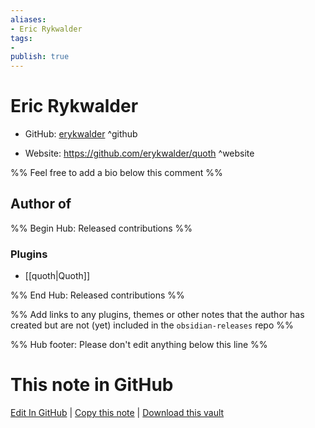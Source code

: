 ```yaml
---
aliases:
- Eric Rykwalder
tags:
- 
publish: true
---
```


# Eric Rykwalder

- GitHub: [erykwalder](https://github.com/erykwalder/) ^github
<!-- - Discord: `@` ^discord-->
- Website: <https://github.com/erykwalder/quoth> ^website
<!-- - [[Publish sites|Publish site]]: ^publish-->

%% Feel free to add a bio below this comment %%


## Author of

%% Begin Hub: Released contributions %%
### Plugins
- [[quoth|Quoth]]

%% End Hub: Released contributions %%

%% Add links to any plugins, themes or other notes that the author has created but are not (yet) included in the `obsidian-releases` repo %%

<!--
### Unlisted plugins

- 
-->

<!--
### Others

- 
-->

<!--
## Sponsor this author

- [[GitHub sponsors]]: [Sponsor @erykwalder on GitHub Sponsors](https://github.com/sponsors/erykwalder) ^github-sponsor
- [[Buy me a coffee]]: ^buy-me-a-coffee
- [[PayPal]]: ^paypal
- [[Patreon]]: ^patreon

-->

<!--
## Follow this author

- [[YouTube Channels|On YouTube]]: ^youtube
- Twitter: ^twitter
- ...
-->

%% Hub footer: Please don't edit anything below this line %%

# This note in GitHub

<span class="git-footer">[Edit In GitHub](https://github.dev/obsidian-community/obsidian-hub/blob/main/01%20-%20Community/People/erykwalder.md "git-hub-edit-note") | [Copy this note](https://raw.githubusercontent.com/obsidian-community/obsidian-hub/main/01%20-%20Community/People/erykwalder.md "git-hub-copy-note") | [Download this vault](https://github.com/obsidian-community/obsidian-hub/archive/refs/heads/main.zip "git-hub-download-vault") </span>